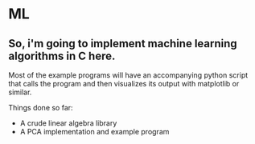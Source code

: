 # ML
## So, i'm going to implement machine learning algorithms in C here.


Most of the example programs will have an accompanying python script that calls the program and then visualizes its output with matplotlib or similar.

Things done so far:
  - A crude linear algebra library
  - A PCA implementation and example program

